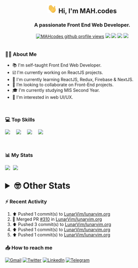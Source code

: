 <h2 align="center"><img src="./Hi.gif" width="30px" height="30px"> Hi, I'm MAH.codes</h2>

<h3 align="center">A passionate Front End Web Developer.</h3>

<div align="center">
  <a href="#"><img src="https://komarev.com/ghpvc/?username=MAHcodes&style=for-the-badge&logo=" alt="MAHcodes github profile views" /></a>
  <a href="https://www.linux.org"><img src="https://img.shields.io/badge/OS-Linux-e06c75?style=for-the-badge&logo=linux" /></a>
	<a href="https://archlinux.org"><img src="https://img.shields.io/badge/DISTRO-Arch-56b6c2?style=for-the-badge&logo=arch-linux" /></a>
	<a href="https://dwm.suckless.org"><img src="https://img.shields.io/badge/WM-DWM-005577?style=for-the-badge&logo=dwm" /></a>
	<a href="https://neovim.io"><img src="https://img.shields.io/badge/IDE-Neovim-98c379?style=for-the-badge&logo=neovim" /></a>
</div>

<br>

### :man_technologist: About Me

- :books: I'm self-taught Front End Web Developer.
- :ballot_box_with_check: I'm currently working on ReactJS projects.
- :dart: I'm currently learning ReactJS, Redux, Firebase & NextJS.
- :eyes: I’m looking to collaborate on Front-End projects.
- :mortar_board: I'm currently studying MIS Second Year.
- :art: I'm interested in web UI/UX.

<br>

### :computer: Top Skills

<div style="display:flex;">
<img width ='36px' src ='https://raw.githubusercontent.com/rahulbanerjee26/githubAboutMeGenerator/main/icons/html.svg' />
<img width ='36px' src ='https://raw.githubusercontent.com/rahulbanerjee26/githubAboutMeGenerator/main/icons/css.svg' />
<img width ='36px' src ='https://raw.githubusercontent.com/rahulbanerjee26/githubAboutMeGenerator/main/icons/javascript.svg' />
<img width ='36px' src ='https://raw.githubusercontent.com/rahulbanerjee26/githubAboutMeGenerator/main/icons/reactjs.svg' />
</div>

<br>
<br>

### :bar_chart: My Stats

<img src="https://github-readme-stats.vercel.app/api?username=MAHcodes&show_icons=true&locale=en" width="49%" /><span style="display:inline-block;width:2%"></span><img src="https://github-readme-streak-stats.herokuapp.com/?user=MAHcodes&" width="49%" />

<br>

<details>
<summary style="font-size: 1.75rem; font-weight: bold;"><strong style="font-size: 1.75rem; font-weight: bold;"> 🤓 Other Stats </strong></summary>
<br>

<!--START_SECTION:waka-->
![Lines of code](https://img.shields.io/badge/From%20Hello%20World%20I%27ve%20Written-264%20Thousand%20lines%20of%20code-blue)

**🐱 My GitHub Data** 

> 🏆 1,133 Contributions in the Year 2022
 > 
> 📦 342.5 kB Used in GitHub's Storage 
 > 
> 💼 Opted to Hire
 > 
> 📜 25 Public Repositories 
 > 
> 🔑 7 Private Repositories  
 > 
**I'm a Night 🦉** 

```text
🌞 Morning    151 commits    ███░░░░░░░░░░░░░░░░░░░░░░   14.79% 
🌆 Daytime    251 commits    ██████░░░░░░░░░░░░░░░░░░░   24.58% 
🌃 Evening    395 commits    █████████░░░░░░░░░░░░░░░░   38.69% 
🌙 Night      224 commits    █████░░░░░░░░░░░░░░░░░░░░   21.94%

```
📅 **I'm Most Productive on Monday** 

```text
Monday       173 commits    ████░░░░░░░░░░░░░░░░░░░░░   16.94% 
Tuesday      150 commits    ███░░░░░░░░░░░░░░░░░░░░░░   14.69% 
Wednesday    126 commits    ███░░░░░░░░░░░░░░░░░░░░░░   12.34% 
Thursday     132 commits    ███░░░░░░░░░░░░░░░░░░░░░░   12.93% 
Friday       107 commits    ██░░░░░░░░░░░░░░░░░░░░░░░   10.48% 
Saturday     164 commits    ████░░░░░░░░░░░░░░░░░░░░░   16.06% 
Sunday       169 commits    ████░░░░░░░░░░░░░░░░░░░░░   16.55%

```


📊 **This Week I Spent My Time On** 

```text
⌚︎ Time Zone: Asia/Beirut

💬 Programming Languages: 
JavaScript               26 hrs 3 mins       ██████████████░░░░░░░░░░░   55.96% 
TypeScript               16 hrs 22 mins      ████████░░░░░░░░░░░░░░░░░   35.18% 
CSS                      2 hrs 23 mins       █░░░░░░░░░░░░░░░░░░░░░░░░   5.13% 
Lua                      23 mins             ░░░░░░░░░░░░░░░░░░░░░░░░░   0.85% 
YAML                     22 mins             ░░░░░░░░░░░░░░░░░░░░░░░░░   0.79%

🔥 Editors: 
Neovim                   46 hrs 33 mins      █████████████████████████   100.0%

🐱‍💻 Projects: 
portfolio                23 hrs 55 mins      ████████████░░░░░░░░░░░░░   51.4% 
eeveelution              16 hrs 46 mins      █████████░░░░░░░░░░░░░░░░   36.04% 
chrisatmachine.com       1 hr 48 mins        █░░░░░░░░░░░░░░░░░░░░░░░░   3.88% 
lunarvim.org             1 hr 24 mins        ░░░░░░░░░░░░░░░░░░░░░░░░░   3.02% 
canadiansouq.com         44 mins             ░░░░░░░░░░░░░░░░░░░░░░░░░   1.59%

💻 Operating System: 
Linux                    46 hrs 33 mins      █████████████████████████   100.0%

```

**I Mostly Code in JavaScript** 

```text
JavaScript               15 repos            ██████████████░░░░░░░░░░░   55.56% 
Python                   3 repos             ██░░░░░░░░░░░░░░░░░░░░░░░   11.11% 
CSS                      2 repos             █░░░░░░░░░░░░░░░░░░░░░░░░   7.41% 
TypeScript               2 repos             █░░░░░░░░░░░░░░░░░░░░░░░░   7.41% 
HTML                     1 repo              █░░░░░░░░░░░░░░░░░░░░░░░░   3.7%

```



 Last Updated on 10/12/2022 18:42:52 UTC
<!--END_SECTION:waka-->

</details>

### :zap: Recent Activity

<!--RECENT_ACTIVITY:start-->
1. ⬆️ Pushed 1 commit(s) to [LunarVim/lunarvim.org](https://github.com/LunarVim/lunarvim.org)
2. 🎉 Merged PR [#310](https://github.com/LunarVim/lunarvim.org/pull/310) in [LunarVim/lunarvim.org](https://github.com/LunarVim/lunarvim.org)
3. ⬆️ Pushed 3 commit(s) to [LunarVim/lunarvim.org](https://github.com/LunarVim/lunarvim.org)
4. ⬆️ Pushed 1 commit(s) to [LunarVim/lunarvim.org](https://github.com/LunarVim/lunarvim.org)
5. ⬆️ Pushed 1 commit(s) to [LunarVim/lunarvim.org](https://github.com/LunarVim/lunarvim.org)
<!--RECENT_ACTIVITY:end-->

### :inbox_tray: How to reach me

[![Gmail](https://img.shields.io/badge/Gmail-D14836?style=for-the-badge&logo=gmail&logoColor=white)](mailto:mhmdalihsen102@gmail.com)
[![Twitter](https://img.shields.io/badge/Twitter-1DA1F2?style=for-the-badge&logo=twitter&logoColor=white)](https://twitter.com/MhmdAliHsen)
[![LinkedIn](https://img.shields.io/badge/LinkedIn-0077B5?style=for-the-badge&logo=linkedin&logoColor=white)](https://www.linkedin.com/in/mah-codes-66b0671b7/)
[![Telegram](https://img.shields.io/badge/Telegram-2CA5E0?style=for-the-badge&logo=telegram&logoColor=white&bgColor=black)](https://t.me/mhmdalihsen)
